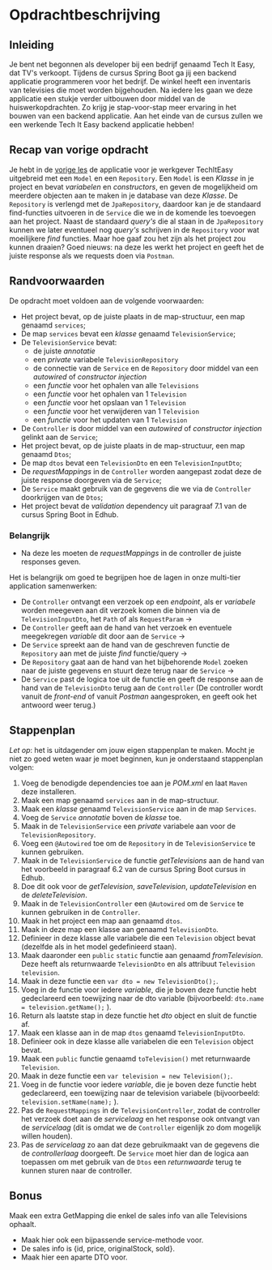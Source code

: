 # Opdrachtbeschrijving

## Inleiding
Je bent net begonnen als developer bij een bedrijf genaamd Tech It Easy, dat TV's verkoopt. Tijdens de cursus Spring Boot ga jij een backend applicatie programmeren voor het bedrijf. De winkel heeft een inventaris van televisies die moet worden bijgehouden. Na iedere les gaan we deze applicatie een stukje verder uitbouwen door middel van de huiswerkopdrachten. Zo krijg je stap-voor-stap meer ervaring in het bouwen van een backend applicatie. Aan het einde van de cursus zullen we een werkende Tech It Easy backend applicatie hebben!

## Recap van vorige opdracht
Je hebt in de [vorige les](https://github.com/hogeschoolnovi/backend-spring-boot-tech-it-easy-model-uitwerkingen) de applicatie voor je werkgever TechItEasy uitgebreid met een `Model` en een `Repository`. Een `Model` is een _Klasse_ in je project en bevat _variabelen_ en _constructors_, en geven de mogelijkheid om meerdere objecten aan te maken in je database van deze _Klasse_. De `Repository` is verlengd met de `JpaRepository`, daardoor kan je de standaard find-functies uitvoeren in de `Service` die we in de komende les toevoegen aan het project. Naast de standaard _query's_ die al staan in de `JpaRepository` kunnen we later eventueel nog _query's_ schrijven in de `Repository` voor wat moeilijkere _find_ functies. Maar hoe gaaf zou het zijn als het project zou kunnen draaien? Goed nieuws: na deze les werkt het project en geeft het de juiste response als we requests doen via `Postman`.

## Randvoorwaarden
De opdracht moet voldoen aan de volgende voorwaarden:
- Het project bevat, op de juiste plaats in de map-structuur, een map genaamd `services`;
- De map `services` bevat een _klasse_ genaamd `TelevisionService`;
- De `TelevisionService` bevat:
  - de juiste _annotatie_
  - een _private_ variabele `TelevisionRepository`
  - de connectie van de `Service` en de `Repository` door middel van een _autowired_ of _constructor injection_
  - een _functie_ voor het ophalen van alle `Televisions`
  - een _functie_ voor het ophalen van 1 `Television`
  - een _functie_ voor het opslaan van 1 `Television`
  - een _functie_ voor het verwijderen van 1 `Television`
  - een _functie_ voor het updaten van 1 `Television`
- De `Controller` is door middel van een _autowired_ of _constructor injection_ gelinkt aan de `Service`;
- Het project bevat, op de juiste plaats in de map-structuur, een map genaamd `Dtos`;
- De map `dtos` bevat een `TelevisionDto` en een `TelevisionInputDto`;
- De _requestMappings_ in de `Controller` worden aangepast zodat deze de juiste response doorgeven via de `Service`;
- De `Service` maakt gebruik van de gegevens die we via de `Controller` doorkrijgen van de `Dtos`;
- Het project bevat de _validation_ dependency uit paragraaf 7.1 van de cursus Spring Boot in Edhub.

### Belangrijk
- Na deze les moeten de _requestMappings_ in de controller de juiste responses geven.

Het is belangrijk om goed te begrijpen hoe de lagen in onze multi-tier application samenwerken: 
  - De `Controller` ontvangt een verzoek op een _endpoint_, als er _variabele_ worden meegeven aan dit verzoek komen die binnen via de `TelevisionInputDto`, het `Path` of als `RequestParam` ->
  - De `Controller` geeft aan de hand van het verzoek en eventuele meegekregen _variable_ dit door aan de `Service` ->
  - De `Service` spreekt aan de hand van de geschreven functie de `Repository` aan met de juiste _find_ functie/query ->
  - De `Repository` gaat aan de hand van het bijbehorende `Model` zoeken naar de juiste gegevens en stuurt deze terug naar de `Service` ->
  - De `Service` past de logica toe uit de functie en geeft de response aan de hand van de `TelevisionDto` terug aan de `Controller`
 (De controller wordt vanuit de _front-end_ of vanuit _Postman_ aangesproken, en geeft ook het antwoord weer terug.) 

## Stappenplan
_Let op_: het is uitdagender om jouw eigen stappenplan te maken. Mocht je niet zo goed weten waar je moet beginnen, kun je onderstaand stappenplan volgen:

1. Voeg de benodigde dependencies toe aan je _POM.xml_ en laat `Maven` deze installeren.
2. Maak een map genaamd `services` aan in de map-structuur.
3. Maak een _klasse_ genaamd `TelevisionService` aan in de map `Services`.
4. Voeg de `Service` _annotatie_ boven de _klasse_ toe.
5. Maak in de `TelevisionService` een _private_ variabele aan voor de `TelevisionRepository`.
6. Voeg een `@Autowired` toe om de `Repository` in de `TelevisionService` te kunnen gebruiken.
7. Maak in de `TelevisionService` de functie _getTelevisions_ aan de hand van het voorbeeld in paragraaf 6.2 van de cursus Spring Boot cursus in Edhub.
8. Doe dit ook voor de _getTelevision_, _saveTelevision_, _updateTelevision_ en de _deleteTelevision_.
9. Maak in de `TelevisionController` een `@Autowired` om de `Service` te kunnen gebruiken in de `Controller`.
10. Maak in het project een map aan genaamd `dtos`.
11. Maak in deze map een klasse aan genaamd `TelevisionDto`.
12. Definieer in deze klasse alle variabele die een `Television` object bevat (dezelfde als in het model gedefinieerd staan).
13. Maak daaronder een `public` `static` functie aan genaamd _fromTelevision_. Deze heeft als returnwaarde `TelevisionDto` en als attribuut `Television television`.
14. Maak in deze functie een `var dto = new TelevisionDto();`.
15. Voeg in de functie voor iedere _variable_, die je boven deze functie hebt gedeclareerd een toewijzing naar de dto variable (bijvoorbeeld: `dto.name = television.getName();` ).
16. Return als laatste stap in deze functie het _dto_ object en sluit de functie af.
17. Maak een klasse aan in de map `dtos` genaamd `TelevisionInputDto`.
18. Definieer ook in deze klasse alle variabelen die een `Television` object bevat.
19. Maak een `public` functie genaamd `toTelevision()` met returnwaarde `Television`.
20. Maak in deze functie een `var television = new Television();`.
21. Voeg in de functie voor iedere _variable_, die je boven deze functie hebt gedeclareerd, een toewijzing naar de television variabele (bijvoorbeeld: `television.setName(name);` ).
22. Pas de `RequestMappings` in de `TelevisionController`, zodat de controller het verzoek doet aan de _servicelaag_ en het response ook ontvangt van de _servicelaag_ (dit is omdat we de `Controller` eigenlijk zo dom mogelijk willen houden).
23. Pas de _servicelaag_ zo aan dat deze gebruikmaakt van de gegevens die de _controllerlaag_ doorgeeft. De `Service` moet hier dan de logica aan toepassen om met gebruik van de `Dtos` een _returnwaarde_ terug te kunnen sturen naar de controller.


## Bonus

Maak een extra GetMapping die enkel de sales info van alle Televisions ophaalt. 
- Maak hier ook een bijpassende service-methode voor.
- De sales info is {id, price, originalStock, sold}.
- Maak hier een aparte DTO voor. 

